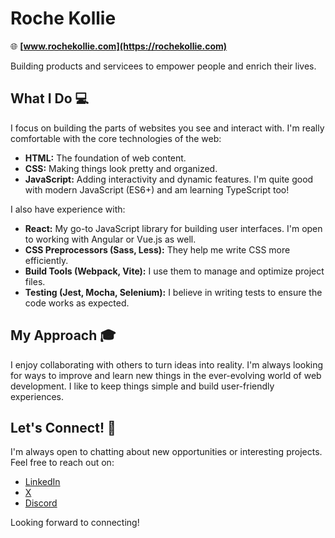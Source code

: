 # Roche Kollie

🌐 **[www.rochekollie.com](https://rochekollie.com)**

Building products and servicees to empower people and enrich their lives.

## What I Do 💻

I focus on building the parts of websites you see and interact with. I'm really comfortable with the core technologies of the web:

*   **HTML:** The foundation of web content.
*   **CSS:** Making things look pretty and organized.
*   **JavaScript:** Adding interactivity and dynamic features. I'm quite good with modern JavaScript (ES6+) and am learning TypeScript too!

I also have experience with:

*   **React:** My go-to JavaScript library for building user interfaces. I'm open to working with Angular or Vue.js as well.
*   **CSS Preprocessors (Sass, Less):** They help me write CSS more efficiently.
*   **Build Tools (Webpack, Vite):** I use them to manage and optimize project files.
*   **Testing (Jest, Mocha, Selenium):** I believe in writing tests to ensure the code works as expected.

## My Approach 🎓

I enjoy collaborating with others to turn ideas into reality. I'm always looking for ways to improve and learn new things in the ever-evolving world of web development. I like to keep things simple and build user-friendly experiences.

## Let's Connect! 👋

I'm always open to chatting about new opportunities or interesting projects. Feel free to reach out on:

*   [LinkedIn](https://linkedin.com/in/rochekollie)
*   [X](https://x.com/rochekollie)
*   [Discord](https://discord.com/rochekollie)

Looking forward to connecting!
